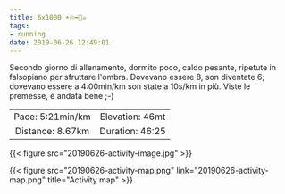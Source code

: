 ```yaml
---
title: 6x1000 ☀🔥➡🏃☠
tags:
- running
date: 2019-06-26 12:49:01
---
```

Secondo giorno di allenamento, dormito poco, caldo pesante, ripetute in falsopiano per sfruttare l'ombra.
Dovevano essere 8, son diventate 6; dovevano essere a 4:00min/km son state a 10s/km in più.
Viste le premesse, è andata bene ;-)

| | |
| :-: | :-: |
| Pace: 5:21min/km | Elevation: 46mt |
| Distance: 8.67km | Duration: 46:25 |

{{< figure src="20190626-activity-image.jpg" >}}


{{< figure src="20190626-activity-map.png" link="20190626-activity-map.png" title="Activity map" >}}
